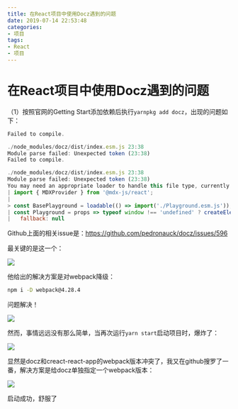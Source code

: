 ```yaml
---
title: 在React项目中使用Docz遇到的问题
date: 2019-07-14 22:53:48
categories:
- 项目
tags:
- React
- 项目
---
```


# 在React项目中使用Docz遇到的问题

（1）按照官网的Getting Start添加依赖后执行`yarnpkg add docz`，出现的问题如下：

```js
Failed to compile.

./node_modules/docz/dist/index.esm.js 23:38
Module parse failed: Unexpected token (23:38)
Failed to compile.

./node_modules/docz/dist/index.esm.js 23:38
Module parse failed: Unexpected token (23:38)
You may need an appropriate loader to handle this file type, currently no loaders are configured to process this file. See https://webpack.js.org/concepts#loaders
| import { MDXProvider } from '@mdx-js/react';
| 
> const BasePlayground = loadable(() => import('./Playground.esm.js'));
| const Playground = props => typeof window !== 'undefined' ? createElement(Suspense, {
|   fallback: null

```

Github上面的相关issue是：https://github.com/pedronauck/docz/issues/596

最关键的是这一个：

![](https://i.loli.net/2019/07/05/5d1f4b5aed0f933839.png)

他给出的解决方案是对webpack降级：

```cmd
npm i -D webpack@4.28.4

```

问题解决！

![](https://i.loli.net/2019/07/05/5d1f4ba8678ff64652.png)

然而，事情远远没有那么简单，当再次运行`yarn start`启动项目时，爆炸了：

![](https://i.loli.net/2019/07/07/5d21d9ed878d544757.png)

显然是docz和creact-react-app的webpack版本冲突了，我又在github搜罗了一番，解决方案是给docz单独指定一个webpack版本：

![](https://i.loli.net/2019/07/07/5d21dacbda01361621.png)

启动成功，舒服了